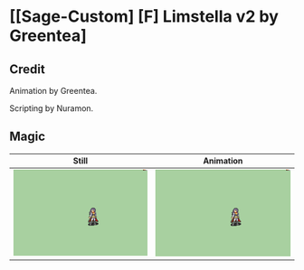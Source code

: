 # [\[Sage-Custom\] \[F\] Limstella v2 by Greentea]

## Credit

Animation by Greentea.

Scripting by Nuramon.

## Magic

| Still | Animation |
| :---: | :-------: |
| ![Magic still](./Magic_000.png) | ![Magic animation](./Magic.gif) |
